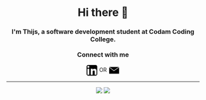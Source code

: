 <h1 align=center> Hi there 👋 </h1>
<h3 align=center> I'm Thijs, a software development student at Codam Coding College. <br><br> Connect with me </h3>

<p align=center> <a href= "https://www.linkedin.com/in/thijs-bruineman/"><img height=30px align=center src="https://github.com/Tishj/Tishj/blob/master/linkedin.png"/></a>  OR <a href="mailto:thijsbruineman@gmail.com"><img height=30px align=center src="https://github.com/Tishj/Tishj/blob/master/mail.png"></a> </p>

---

<p align="center">
  <img height="150" src="https://github-readme-stats.vercel.app/api/top-langs/?username=tishj&theme=dark&hide_border=true&layout=compact&count_private=true" />
  <img height="150" src="https://github-readme-stats.vercel.app/api?username=tishj&theme=dark&show_icons=true&count_private=true&hide_border=true&hide=issues" />
</p>
